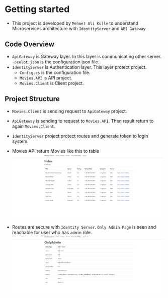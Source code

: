 # Getting started
- This project is developed by `Mehmet Ali Külle` to understand Microservices architecture with `IdentityServer` and `API Gateway`

## Code Overview
- `ApiGateway` is Gateway layer. In this layer is communicating other server.
    -`ocelot.json` is the configuration json file.
- `IdentityServer` is Authentication layer. This layer protect project.
    - `Config.cs`  is the configuration file.
    - `Movies.API` is API project.
    - `Movies.Client` is Client project.

## Project Structure
- `Movies.Client` is sending request to `ApiGateway` project.
    
- `ApiGateway` is sending to request to `Movies.API`. Then result return to again `Movies.Client`.
    
- `IdentityServer` project protect routes and generate token to login system.
    
- Movies API return Movies like this to table
![MoviesAPI](https://github.com/malikulle/SecureMicroservices/blob/main/images/1.png?raw=true)
    
- Routes are secure with `Identity Server`. `Only Admin Page` is seen and reachable for user who has `admin` role.
![MoviesAPI](https://github.com/malikulle/SecureMicroservices/blob/main/images/2.png?raw=true)
    
